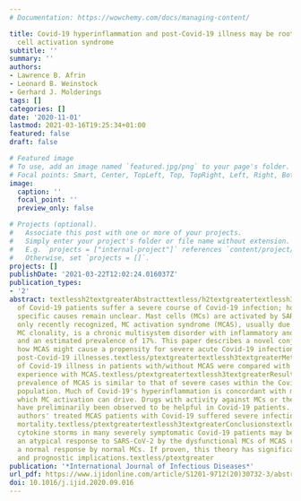 ```yaml
---
# Documentation: https://wowchemy.com/docs/managing-content/

title: Covid-19 hyperinflammation and post-Covid-19 illness may be rooted in mast
  cell activation syndrome
subtitle: ''
summary: ''
authors:
- Lawrence B. Afrin
- Leonard B. Weinstock
- Gerhard J. Molderings
tags: []
categories: []
date: '2020-11-01'
lastmod: 2021-03-16T19:25:34+01:00
featured: false
draft: false

# Featured image
# To use, add an image named `featured.jpg/png` to your page's folder.
# Focal points: Smart, Center, TopLeft, Top, TopRight, Left, Right, BottomLeft, Bottom, BottomRight.
image:
  caption: ''
  focal_point: ''
  preview_only: false

# Projects (optional).
#   Associate this post with one or more of your projects.
#   Simply enter your project's folder or file name without extension.
#   E.g. `projects = ["internal-project"]` references `content/project/deep-learning/index.md`.
#   Otherwise, set `projects = []`.
projects: []
publishDate: '2021-03-22T12:02:24.016037Z'
publication_types:
- '2'
abstract: textlessh2textgreaterAbstracttextless/h2textgreatertextlessh3textgreaterObjectivestextless/h3textgreatertextlessptextgreaterOne-fifth
  of Covid-19 patients suffer a severe course of Covid-19 infection; however, the
  specific causes remain unclear. Mast cells (MCs) are activated by SARS-CoV-2. Although
  only recently recognized, MC activation syndrome (MCAS), usually due to acquired
  MC clonality, is a chronic multisystem disorder with inflammatory and allergic themes,
  and an estimated prevalence of 17%. This paper describes a novel conjecture explaining
  how MCAS might cause a propensity for severe acute Covid-19 infection and chronic
  post-Covid-19 illnesses.textless/ptextgreatertextlessh3textgreaterMethodstextless/h3textgreatertextlessptextgreaterObservations
  of Covid-19 illness in patients with/without MCAS were compared with extensive clinical
  experience with MCAS.textless/ptextgreatertextlessh3textgreaterResultstextless/h3textgreatertextlessptextgreaterThe
  prevalence of MCAS is similar to that of severe cases within the Covid-19-infected
  population. Much of Covid-19's hyperinflammation is concordant with manners of inflammation
  which MC activation can drive. Drugs with activity against MCs or their mediators
  have preliminarily been observed to be helpful in Covid-19 patients. None of the
  authors' treated MCAS patients with Covid-19 suffered severe infection, let alone
  mortality.textless/ptextgreatertextlessh3textgreaterConclusionstextless/h3textgreatertextlessptextgreaterHyperinflammatory
  cytokine storms in many severely symptomatic Covid-19 patients may be rooted in
  an atypical response to SARS-CoV-2 by the dysfunctional MCs of MCAS rather than
  a normal response by normal MCs. If proven, this theory has significant therapeutic
  and prognostic implications.textless/ptextgreater
publication: '*International Journal of Infectious Diseases*'
url_pdf: https://www.ijidonline.com/article/S1201-9712(20)30732-3/abstract
doi: 10.1016/j.ijid.2020.09.016
---
```


